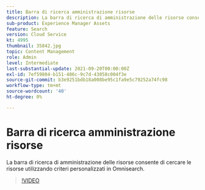 ```yaml
---
title: Barra di ricerca amministrazione risorse
description: La barra di ricerca di amministrazione delle risorse consente di cercare le risorse utilizzando criteri personalizzati in Omnisearch.
sub-product: Experience Manager Assets
feature: Search
version: Cloud Service
kt: 4995
thumbnail: 35842.jpg
topic: Content Management
role: Admin
level: Intermediate
last-substantial-update: 2021-09-20T00:00:00Z
exl-id: 7ef59804-b151-486c-9c7d-43058c004f3e
source-git-commit: b3e9251bdb18a008be95c1fa9e5c79252a74fc98
workflow-type: tm+mt
source-wordcount: '40'
ht-degree: 0%

---
```


# Barra di ricerca amministrazione risorse

La barra di ricerca di amministrazione delle risorse consente di cercare le risorse utilizzando criteri personalizzati in Omnisearch.

>[!VIDEO](https://video.tv.adobe.com/v/35842?quality=12&learn=on)
